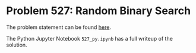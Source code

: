 # Problem 527: Random Binary Search

The problem statement can be found [here](https://projecteuler.net/problem=527). 

The Python Jupyter Notebook `527_py.ipynb` has a full writeup of the solution.

